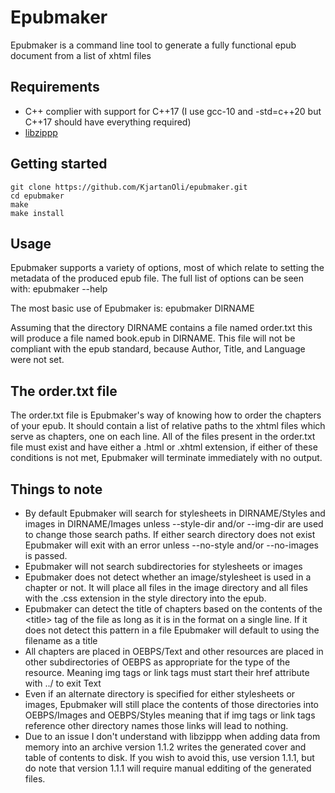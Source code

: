 # Epubmaker

Epubmaker is a command line tool to generate a fully functional epub document from a list of xhtml files

## Requirements
* C++ complier with support for C++17 (I use gcc-10 and -std=c++20 but C++17 should have everything required)
* [libzippp](https://github.com/ctabin/libzippp)

## Getting started

```
git clone https://github.com/KjartanOli/epubmaker.git
cd epubmaker
make
make install
```

## Usage
Epubmaker supports a variety of options, most of which relate to setting the metadata of the produced epub file. The full list of options can be seen with:
	epubmaker --help

The most basic use of Epubmaker is:
	epubmaker DIRNAME

Assuming that the directory DIRNAME contains a file named order.txt this will produce a file named book.epub in DIRNAME. This file will not be compliant with the epub standard, because Author, Title, and Language were not set.

## The order.txt file
The order.txt file is Epubmaker's way of knowing how to order the chapters of your epub. It should contain a list of relative paths to the xhtml files which serve as chapters, one on each line. All of the files present in the order.txt file must exist and have either a .html or .xhtml extension, if either of these conditions is not met, Epubmaker will terminate immediately with no output.

## Things to note
* By default Epubmaker will search for stylesheets in DIRNAME/Styles and images
  in DIRNAME/Images unless --style-dir and/or --img-dir are used to change those
  search paths. If either search directory does not exist Epubmaker will exit
  with an error unless --no-style and/or --no-images is passed.
* Epubmaker will not search subdirectories for stylesheets or images
* Epubmaker does not detect whether an image/stylesheet is used in a chapter or
  not. It will place all files in the image directory and all files with the
  .css extension in the style directory into the epub.
* Epubmaker can detect the title of chapters based on the contents of the
  \<title> tag of the file as long as it is in the format <title>TITLE</title>
  on a single line. If it does not detect this pattern in a file Epubmaker will
  default to using the filename as a title
* All chapters are placed in OEBPS/Text and other resources are placed in other subdirectories of OEBPS as appropriate for the type of the resource. Meaning img tags or link tags must start their href attribute with ../ to exit Text
* Even if an alternate directory is specified for either stylesheets or images,
  Epubmaker will still place the contents of those directories into OEBPS/Images
  and OEBPS/Styles meaning that if img tags or link tags reference other
  directory names those links will lead to nothing.
* Due to an issue I don't understand with libzippp when adding data from memory
  into an archive version 1.1.2 writes the generated cover and table of
  contents to disk. If you wish to avoid this, use version 1.1.1, but do note
  that version 1.1.1 will require manual edditing of the generated files.

